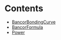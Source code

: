 

# Contents
- [BancorBondingCurve](BancorBondingCurve.sol/contract.BancorBondingCurve.md)
- [BancorFormula](BancorFormula.sol/contract.BancorFormula.md)
- [Power](Power.sol/contract.Power.md)
